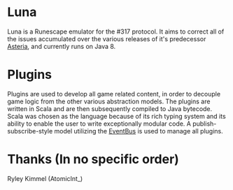 # Luna
Luna is a Runescape emulator for the #317 protocol. It aims to correct all of the issues accumulated over the various releases of it's predecessor [Asteria](https://github.com/lare96/asteria-3.0), and currently runs on Java 8.

# Plugins
Plugins are used to develop all game related content, in order to decouple game logic from the other various abstraction models. The plugins are written in Scala and are then subsequently compiled to Java bytecode. Scala was chosen as the language because of its rich typing system and its ability to enable the user to write exceptionally modular code. A publish-subscribe-style model utilizing the [EventBus](https://code.google.com/p/guava-libraries/wiki/EventBusExplained) is used to manage all plugins.


# Thanks (In no specific order)
Ryley Kimmel (AtomicInt_)
